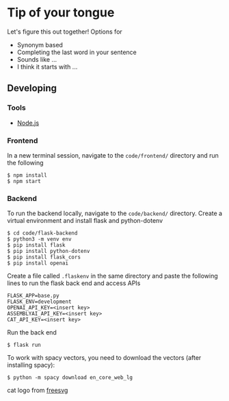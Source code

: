 # Tip of your tongue

Let's figure this out together! Options for 
* Synonym based
* Completing the last word in your sentence
* Sounds like ...
* I think it starts with ...



## Developing

### Tools
* [Node.js](https://nodejs.org/en/download/)

### Frontend
In a new terminal session, navigate to the `code/frontend/` directory and run the following

```shell
$ npm install
$ npm start
```

### Backend
To run the backend locally, navigate to the `code/backend/` directory. Create a virtual environment and install flask and python-dotenv

```shell
$ cd code/flask-backend
$ python3 -m venv env
$ pip install flask
$ pip install python-dotenv
$ pip install flask_cors
$ pip install openai
```

Create a file called `.flaskenv` in the same directory and paste the following lines to run the flask back end and access APIs
```
FLASK_APP=base.py
FLASK_ENV=development
OPENAI_API_KEY=<insert key>
ASSEMBLYAI_API_KEY=<insert key>
CAT_API_KEY=<insert key>
```

Run the back end
```
$ flask run
```

To work with spacy vectors, you need to download the vectors (after installing spacy):
```shell
$ python -m spacy download en_core_web_lg
```


cat logo from [freesvg](https://freesvg.org/cat-silhouette-vector)

